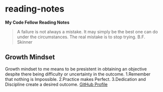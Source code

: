 # reading-notes
**My Code Fellow Reading Notes**
>A failure is not always a mistake. It may simply be the best one can do under the circumstances. The real mistake is to stop trying.
>B.F. Skinner

## Growth Mindset ##
Growth mindset to me means to be presistent in obtaining an objective despite there being difficulty or uncertainty in the outcome.
1.Remember that nothing is Impossible. 
2.Practice makes Perfect. 
3.Dedication and Discipline create a desired outcome.
[GitHub Profile](https://github.com/Diaz850)
